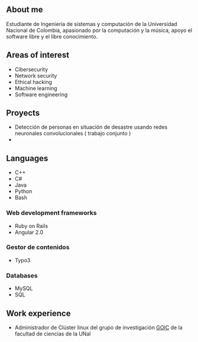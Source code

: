 ## About me 

Estudiante de Ingeniería de sistemas y computación de la Universidad Nacional de Colombia, apasionado por la computación y la música, apoyo el software libre y el libre conocimiento. 


## Areas of interest

- Cibersecurity 
- Network security
- Ethical hacking
- Machine learning
- Software engineering


## Proyects

- Detección de personas en situación de desastre usando redes neuronales convolucionales ( trabajo conjunto )
- 

## Languages

- C++
- C#
- Java
- Python
- Bash

### Web development frameworks

- Ruby on Rails
- Angular 2.0
 
### Gestor de contenidos 

- Typo3

### Databases

- MySQL
- SQL


## Work experience

- Administrador de Clúster linux del grupo de investigación [GOIC](http://ciencias.bogota.unal.edu.co/gruposdeinvestigacion/grupo-de-optica-e-informacion-cuantica/) de la facultad de ciencias de la UNal


